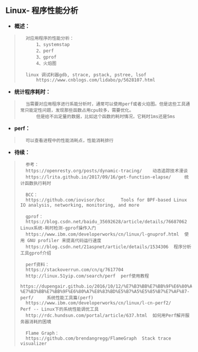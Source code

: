 ## Linux- 程序性能分析
- **概述：**
>       对应用程序的性能分析：
>           1、systemstap
>           2、perf
>           3、gprof
>           4、火焰图
>
>       linux 调试利器gdb, strace, pstack, pstree, lsof
>           https://www.cnblogs.com/lidabo/p/5628107.html
>
>

- **统计程序耗时：**
>       当需要对应用程序进行系能分析时，通常可以使用perf或者火焰图。但是这些工具通常只能定性问题，发现那些函数占用cpu较多，需要优化。
>           但是给不出定量的数据，比如这个函数的耗时情况，它耗时1ms还是5ms
>
>

- **perf：**
>       可以查看进程中的性能消耗点，性能消耗排行
>
>
>
>
>
>
>

- **待续：**
>       参考：
>       https://openresty.org/posts/dynamic-tracing/    动态追踪技术漫谈
>       https://lrita.github.io/2017/09/16/get-function-elapse/     统计函数执行耗时
>
>       BCC：
>       https://github.com/iovisor/bcc      Tools for BPF-based Linux IO analysis, networking, monitoring, and more
>
>       gprof：
>       https://blog.csdn.net/baidu_35692628/article/details/76687062   Linux系统-耗时检测-gprof操作入门
>       https://www.ibm.com/developerworks/cn/linux/l-gnuprof.html  使用 GNU profiler 来提高代码运行速度
>       https://blog.csdn.net/21aspnet/article/details/1534306  程序分析工具gprof介绍
>
>       perf资料：
>       https://stackoverrun.com/cn/q/7617704
>       http://linux.51yip.com/search/perf  perf使用教程
>       https://dupengair.github.io/2016/10/12/%E7%B3%BB%E7%BB%9F%E6%80%A7%E8%83%BD%E6%B5%8B%E8%AF%95-%E7%B3%BB%E7%BB%9F%E6%80%A7%E8%83%BD%E5%B7%A5%E5%85%B7%E7%AF%87-perf/     系统性能工具篇(perf)
>       https://www.ibm.com/developerworks/cn/linux/l-cn-perf2/     Perf -- Linux下的系统性能调优工具
>       http://rdc.hundsun.com/portal/article/637.html  如何用Perf解开服务器消耗的困境
>
>       Flame Graph：
>       https://github.com/brendangregg/FlameGraph  Stack trace visualizer
>
>
>
>
>
>
>
